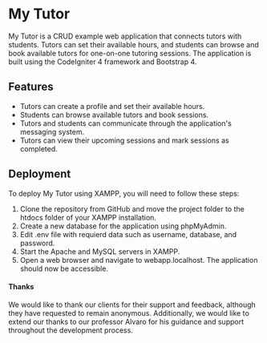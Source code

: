 # My Tutor

My Tutor is a CRUD example web application that connects tutors with students. Tutors can set their available hours, and students can browse and book available tutors for one-on-one tutoring sessions. The application is built using the CodeIgniter 4 framework and Bootstrap 4.

## Features

- Tutors can create a profile and set their available hours.
- Students can browse available tutors and book sessions.
- Tutors and students can communicate through the application's messaging system.
- Tutors can view their upcoming sessions and mark sessions as completed.

## Deployment

To deploy My Tutor using XAMPP, you will need to follow these steps:

1.  Clone the repository from GitHub and move the project folder to the htdocs folder of your XAMPP installation.
2.  Create a new database for the application using phpMyAdmin.
3.  Edit .env file with requierd data such as username, database, and password.
4.  Start the Apache and MySQL servers in XAMPP.
5.  Open a web browser and navigate to webapp.localhost. The application should now be accessible.

#### Thanks

We would like to thank our clients for their support and feedback, although they have requested to remain anonymous. Additionally, we would like to extend our thanks to our professor Alvaro for his guidance and support throughout the development process.

